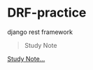# DRF-practice
django rest framework

> Study Note

[Study Note...](https://github.com/sa46lll/DRF-practice/blob/main/note.md)